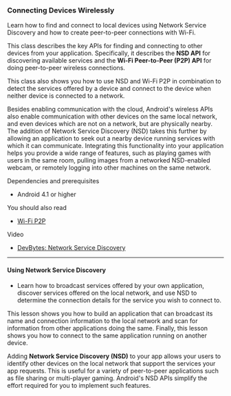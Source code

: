 ### Connecting Devices Wirelessly
Learn how to find and connect to local devices using Network Service Discovery and how to create peer-to-peer connections with Wi-Fi.

This class describes the key APIs for finding and connecting to other devices from your application. Specifically, it describes the **NSD API** for discovering available services and the **Wi-Fi Peer-to-Peer (P2P) API** for doing peer-to-peer wireless connections. 

This class also shows you how to use NSD and Wi-Fi P2P in combination to detect the services offered by a device and connect to the device when neither device is connected to a network.

Besides enabling communication with the cloud, Android's wireless APIs also enable communication with other devices on the same local network, and even devices which are not on a network, but are physically nearby. The addition of Network Service Discovery (NSD) takes this further by allowing an application to seek out a nearby device running services with which it can communicate. Integrating this functionality into your application helps you provide a wide range of features, such as playing games with users in the same room, pulling images from a networked NSD-enabled webcam, or remotely logging into other machines on the same network.

Dependencies and prerequisites
- Android 4.1 or higher

You should also read
- [Wi-Fi P2P](https://developer.android.com/guide/topics/connectivity/wifip2p.html)

Video
- [DevBytes: Network Service Discovery](https://developer.android.com/training/connect-devices-wirelessly/index.html)

-----------------------------------------------------------

#### Using Network Service Discovery
- Learn how to broadcast services offered by your own application, discover services offered on the local network, and use NSD to determine the connection details for the service you wish to connect to.

This lesson shows you how to build an application that can broadcast its name and connection information to the local network and scan for information from other applications doing the same. 
Finally, this lesson shows you how to connect to the same application running on another device.

Adding **Network Service Discovery (NSD)** to your app allows your users to identify other devices on the local network that support the services your app requests. This is useful for a variety of peer-to-peer applications such as file sharing or multi-player gaming. Android's NSD APIs simplify the effort required for you to implement such features.

